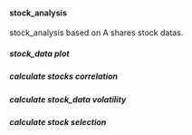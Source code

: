 #### stock_analysis
stock_analysis based on A shares stock datas.
##### stock_data plot
##### calculate stocks correlation
##### calculate stock_data volatility
##### calculate stock selection
